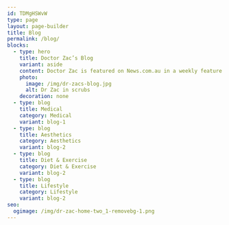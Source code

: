 ```yaml
---
id: TDMgHSWvW
type: page
layout: page-builder
title: Blog
permalink: /blog/
blocks:
  - type: hero
    title: Doctor Zac’s Blog
    variant: aside
    content: Doctor Zac is featured on News.com.au in a weekly feature ‘Ask Dr. Zac’
    photo:
      image: /img/dr-zacs-blog.jpg
      alt: Dr Zac in scrubs
    decoration: none
  - type: blog
    title: Medical
    category: Medical
    variant: blog-1
  - type: blog
    title: Aesthetics
    category: Aesthetics
    variant: blog-2
  - type: blog
    title: Diet & Exercise
    category: Diet & Exercise
    variant: blog-2
  - type: blog
    title: Lifestyle
    category: Lifestyle
    variant: blog-2
seo:
  ogimage: /img/dr-zac-home-two_1-removebg-1.png
---
```

